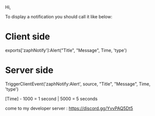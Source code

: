 Hi,

To display a notification you should call it like below:

# Client side

exports['zaphNotify']:Alert("Title", "Message", Time, 'type')

# Server side

TriggerClientEvent('zaphNotify:Alert', source, "Title", "Message", Time, 'type')


[Time] - 1000 = 1 second | 5000 = 5 seconds

come to my developer server : https://discord.gg/YvvPAQ5Dt5
